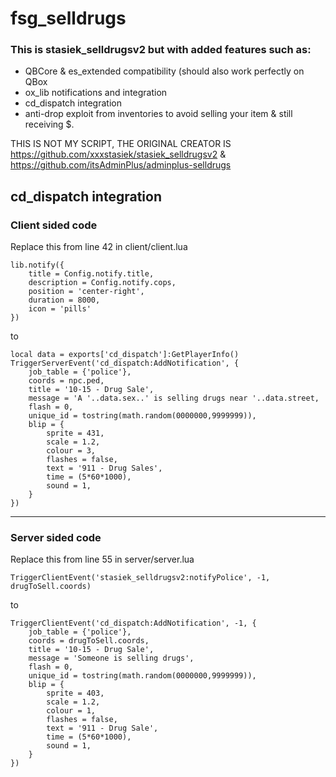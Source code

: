 # fsg_selldrugs
### This is stasiek_selldrugsv2 but with added features such as:
- QBCore & es_extended compatibility (should also work perfectly on QBox
- ox_lib notifications and integration
- cd_dispatch integration
- anti-drop exploit from inventories to avoid selling your item & still receiving $.

THIS IS NOT MY SCRIPT, THE ORIGINAL CREATOR IS https://github.com/xxxstasiek/stasiek_selldrugsv2 & https://github.com/itsAdminPlus/adminplus-selldrugs

## cd_dispatch integration

### Client sided code

Replace this from line 42 in client/client.lua
```
lib.notify({
	title = Config.notify.title,
	description = Config.notify.cops,
	position = 'center-right',
	duration = 8000,
	icon = 'pills'
})
```
to
```
local data = exports['cd_dispatch']:GetPlayerInfo()
TriggerServerEvent('cd_dispatch:AddNotification', {
    job_table = {'police'}, 
    coords = npc.ped,
    title = '10-15 - Drug Sale',
    message = 'A '..data.sex..' is selling drugs near '..data.street, 
    flash = 0,
    unique_id = tostring(math.random(0000000,9999999)),
    blip = {
        sprite = 431, 
        scale = 1.2, 
        colour = 3,
        flashes = false, 
        text = '911 - Drug Sales',
        time = (5*60*1000),
        sound = 1,
    }
})
```

-----------------------------------------

### Server sided code

Replace this from line 55 in server/server.lua
```
TriggerClientEvent('stasiek_selldrugsv2:notifyPolice', -1, drugToSell.coords)
```
to
```
TriggerClientEvent('cd_dispatch:AddNotification', -1, {
    job_table = {'police'},
    coords = drugToSell.coords,
    title = '10-15 - Drug Sale',
    message = 'Someone is selling drugs',
    flash = 0,
    unique_id = tostring(math.random(0000000,9999999)),
    blip = {
        sprite = 403,
        scale = 1.2,
        colour = 1,
        flashes = false,
        text = '911 - Drug Sale',
        time = (5*60*1000),
        sound = 1,
    }
})
```
